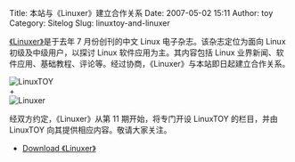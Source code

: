 Title: 本站与《Linuxer》建立合作关系
Date: 2007-05-02 15:11
Author: toy
Category: Sitelog
Slug: linuxtoy-and-linuxer

[《Linuxer》](http://www.linuxer.cn/)是于去年 7 月份创刊的中文 Linux
电子杂志。该杂志定位为面向 Linux 初级及中级用户，以探讨 Linux
软件应用为主。其内容包括 Linux
业界新闻、软件应用、基础教程、评论等。经过协商，《Linuxer》与本站即日起建立合作关系。

![LinuxTOY](http://i.linuxtoy.org/i/2007/05/linuxtoy-logo.png)  
+  
![Linuxer](http://i.linuxtoy.org/i/2007/05/linuxer.jpg)

经双方约定，《Linuxer》从第 11 期开始，将专门开设 LinuxTOY 的栏目，并由
LinuxTOY 向其提供相应内容。敬请大家关注。

- [Download
《Linuxer》](http://www.linuxer.cn/bbs/forumdisplay.php?fid=20)
